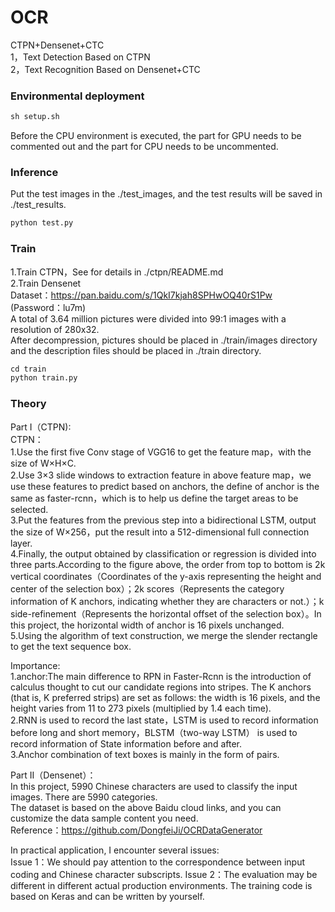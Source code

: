 # OCR
CTPN+Densenet+CTC   
1，Text Detection Based on CTPN  
2，Text Recognition Based on Densenet+CTC  
  
### Environmental deployment 
```python
sh setup.sh  
```
Before the CPU environment is executed, the part for GPU needs to be commented out and the part for CPU needs to be uncommented.    
   
### Inference     
Put the test images in the ./test_images, and the test results will be saved in ./test_results.  
```python
python test.py   
```
  
### Train  
1.Train CTPN，See for details in ./ctpn/README.md     
2.Train Densenet   
Dataset：https://pan.baidu.com/s/1QkI7kjah8SPHwOQ40rS1Pw (Password：lu7m)  
A total of 3.64 million pictures were divided into 99:1 images with a resolution of 280x32.  
After decompression, pictures should be placed in ./train/images directory and the description files should be placed in ./train directory.  

```python
cd train
python train.py
```
  
### Theory  
Part I（CTPN):   
CTPN：  
1.Use the first five Conv stage of VGG16 to get the feature map，with the size of W×H×C.    
2.Use 3×3 slide windows to extraction feature in above feature map，we use these features to predict based on anchors, the define of anchor is the same as faster-rcnn，which is to help us define the target areas to be selected.  
3.Put the features from the previous step into a bidirectional LSTM, output the size of W×256，put the result into a 512-dimensional full connection layer.    
4.Finally, the output obtained by classification or regression is divided into three parts.According to the figure above, the order from top to bottom is 2k vertical coordinates（Coordinates of the y-axis representing the height and center of the selection box）；2k scores（Represents the category information of K anchors, indicating whether they are characters or not.）；k side-refinement（Represents the horizontal offset of the selection box）。In this project, the horizontal width of anchor is 16 pixels unchanged.  
5.Using the algorithm of text construction, we merge the slender rectangle to get the text sequence box.  

Importance:  
1.anchor:The main difference to RPN in Faster-Rcnn is the introduction of calculus thought to cut our candidate regions into stripes. The K anchors (that is, K preferred strips) are set as follows: the width is 16 pixels, and the height varies from 11 to 273 pixels (multiplied by 1.4 each time).    
2.RNN is used to record the last state，LSTM is used to record information before long and short memory，BLSTM（two-way LSTM） is used to record information of State information before and after.    
3.Anchor combination of text boxes is mainly in the form of pairs.
        
            
Part II（Densenet）：  
In this project, 5990 Chinese characters are used to classify the input images. There are 5990 categories.    
The dataset is based on the above Baidu cloud links, and you can customize the data sample content you need.  
Reference：https://github.com/DongfeiJi/OCRDataGenerator  
     
In practical application, I encounter several issues:  
Issue 1：We should pay attention to the correspondence between input coding and Chinese character subscripts.
Issue 2：The evaluation  may be different in different actual production environments. The training code is based on Keras and can be written by yourself.  
